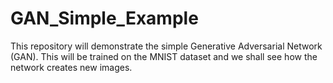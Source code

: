 # GAN_Simple_Example
This repository will demonstrate the simple Generative Adversarial Network (GAN). This will be trained on the MNIST dataset and we shall see how the network creates new images.
